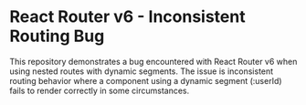# React Router v6 - Inconsistent Routing Bug

This repository demonstrates a bug encountered with React Router v6 when using nested routes with dynamic segments.  The issue is inconsistent routing behavior where a component using a dynamic segment (:userId) fails to render correctly in some circumstances.